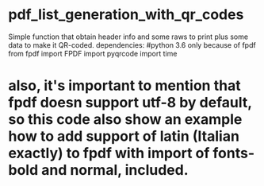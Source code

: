 # pdf_list_generation_with_qr_codes
Simple function that obtain header info and some raws to print plus some data to make it QR-coded.
dependencies:
#python 3.6 only because of fpdf
from fpdf import FPDF
import pyqrcode
import time
# also, it's important to mention that fpdf doesn support utf-8 by default, so this code also show an example how to add support of latin (Italian exactly) to fpdf with import of fonts- bold and normal, included.
